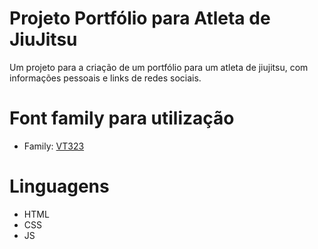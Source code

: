 # Projeto Portfólio para Atleta de JiuJitsu

Um projeto para a criação de um portfólio para um atleta de jiujitsu, com informações pessoais e links de redes sociais.

#

# Font family para utilização

- Family: [VT323](https://fonts.googleapis.com/css2?family=VT323)

# Linguagens

- HTML
- CSS
- JS
